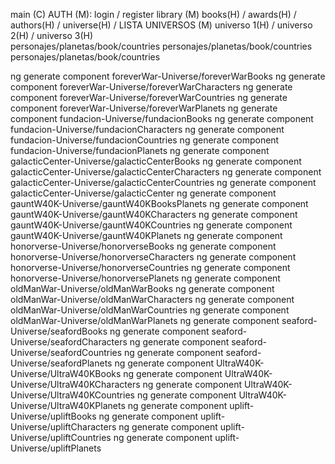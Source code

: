 main (C)
    AUTH (M):  login / register
        library (M)
            books(H) / awards(H) / authors(H) / universe(H) / LISTA UNIVERSOS (M)
                                            universo 1(H)                        / universo 2(H)                          / universo 3(H)  
                                                personajes/planetas/book/countries  personajes/planetas/book/countries  personajes/planetas/book/countries



ng generate component foreverWar-Universe/foreverWarBooks
ng generate component foreverWar-Universe/foreverWarCharacters
ng generate component foreverWar-Universe/foreverWarCountries
ng generate component foreverWar-Universe/foreverWarPlanets
ng generate component fundacion-Universe/fundacionBooks
ng generate component fundacion-Universe/fundacionCharacters
ng generate component fundacion-Universe/fundacionCountries
ng generate component fundacion-Universe/fundacionPlanets
ng generate component galacticCenter-Universe/galacticCenterBooks
ng generate component galacticCenter-Universe/galacticCenterCharacters
ng generate component galacticCenter-Universe/galacticCenterCountries
ng generate component galacticCenter-Universe/galacticCenter
ng generate component gauntW40K-Universe/gauntW40KBooksPlanets
ng generate component gauntW40K-Universe/gauntW40KCharacters
ng generate component gauntW40K-Universe/gauntW40KCountries
ng generate component gauntW40K-Universe/gauntW40KPlanets
ng generate component honorverse-Universe/honorverseBooks
ng generate component honorverse-Universe/honorverseCharacters
ng generate component honorverse-Universe/honorverseCountries
ng generate component honorverse-Universe/honorversePlanets
ng generate component oldManWar-Universe/oldManWarBooks
ng generate component oldManWar-Universe/oldManWarCharacters
ng generate component oldManWar-Universe/oldManWarCountries
ng generate component oldManWar-Universe/oldManWarPlanets
ng generate component seaford-Universe/seafordBooks
ng generate component seaford-Universe/seafordCharacters
ng generate component seaford-Universe/seafordCountries
ng generate component seaford-Universe/seafordPlanets
ng generate component UltraW40K-Universe/UltraW40KBooks
ng generate component UltraW40K-Universe/UltraW40KCharacters
ng generate component UltraW40K-Universe/UltraW40KCountries
ng generate component UltraW40K-Universe/UltraW40KPlanets
ng generate component uplift-Universe/upliftBooks
ng generate component uplift-Universe/upliftCharacters
ng generate component uplift-Universe/upliftCountries
ng generate component uplift-Universe/upliftPlanets